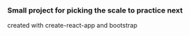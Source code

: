 ### Small project for picking the scale to practice next 
created with create-react-app and bootstrap
